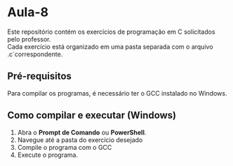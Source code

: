 # Aula-8

Este repositório contém os exercícios de programação em C solicitados pelo professor.  
Cada exercício está organizado em uma pasta separada com o arquivo .c`correspondente.

## Pré-requisitos

Para compilar os programas, é necessário ter o GCC instalado no Windows.  

## Como compilar e executar (Windows)

1. Abra o **Prompt de Comando** ou **PowerShell**.  
2. Navegue até a pasta do exercício desejado
3. Compile o programa com o GCC
4. Execute o programa.
